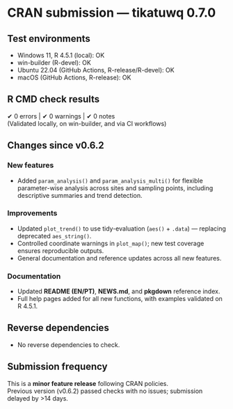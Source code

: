 # CRAN submission — tikatuwq 0.7.0

## Test environments
* Windows 11, R 4.5.1 (local): OK  
* win-builder (R-devel): OK  
* Ubuntu 22.04 (GitHub Actions, R-release/R-devel): OK  
* macOS (GitHub Actions, R-release): OK  

## R CMD check results
✔ 0 errors | ✔ 0 warnings | ✔ 0 notes  
(Validated locally, on win-builder, and via CI workflows)

## Changes since v0.6.2
### New features
- Added `param_analysis()` and `param_analysis_multi()` for flexible parameter-wise analysis across sites and sampling points, including descriptive summaries and trend detection.

### Improvements
- Updated `plot_trend()` to use tidy-evaluation (`aes()` + `.data`) — replacing deprecated `aes_string()`.
- Controlled coordinate warnings in `plot_map()`; new test coverage ensures reproducible outputs.
- General documentation and reference updates across all new features.

### Documentation
- Updated **README (EN/PT)**, **NEWS.md**, and **pkgdown** reference index.
- Full help pages added for all new functions, with examples validated on R 4.5.1.

## Reverse dependencies
- No reverse dependencies to check.

## Submission frequency
This is a **minor feature release** following CRAN policies.  
Previous version (v0.6.2) passed checks with no issues; submission delayed by >14 days.
